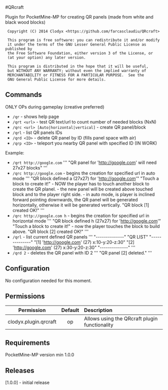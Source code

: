#QRcraft

Plugin for PocketMine-MP for creating QR panels (made from white and black wood blocks)

     Copyright (C) 2014 Clodyx <https://github.com/farcasclaudiu/QRcraft>

     This program is free software: you can redistribute it and/or modify
     it under the terms of the GNU Lesser General Public License as published by
     the Free Software Foundation, either version 3 of the License, or
     (at your option) any later version.

     This program is distributed in the hope that it will be useful,
     but WITHOUT ANY WARRANTY; without even the implied warranty of
     MERCHANTABILITY or FITNESS FOR A PARTICULAR PURPOSE.  See the
     GNU General Public License for more details.


## Commands

ONLY OPs during gameplay (creative preferred)
* `/qr` - shows help page
* `/qrt <url>` - test QR text/url to count number of needed blocks (NxN)
* `/qrc <url> [Auto|horizontal|vertical]` - create QR panel/block
* `/qrl` - list QR panels IDs
* `/qrd <ID>` - delete QR panel by ID (fills panel space with air)
* `/qrp <ID>` - teleport you nearby QR panel with specified ID (IN WORK)

Example:
* `/qrt http://google.com`
'''
     "QR panel for 'http://google.com' will need 27x27 blocks"
'''
* `/qrc http://google.com` - begins the creation for specified url in auto mode
'''
     "QR block defined a (27x27) for 'http://google.com'"
     "Touch a block to create it!"
          - NOW the player has to touch another block to create the QR planel.
          - the new panel will be created above touched block and to the player right side.
          - in auto mode, is player is inclined forward pointing downwards, the QR panel will be generated horizontally,
               otherwise it will be generated vertically.
     "QR block [1] created OK!"
'''
* `/qrc http://google.com h` - begins the creation for specified url in horizontal mode
'''
     "QR block defined h (27x27) for 'http://google.com'"
     "Touch a block to create it!"
          - now the player touches the block to build above.
     "QR block [2] created OK!"
'''
* `/qrl` - list current defined QR panels
'''
     "--------------"
     "QR LIST"
     "--------------"
     "[1] 'http://google.com' (27) x:10-y:20-z:30"
     "[2] 'http://google.com' (27) x:30-y:20-z:30"
     "--------------"
'''
* `/qrd 2` - deletes the QR panel with ID 2
'''
     "QR panel [2] deleted."
'''


## Configuration
No configuration needed for this moment.

## Permissions

| Permission | Default | Description |
| :---: | :---: | :--- |
| clodyx.plugin.qrcraft | op | Allows using the QRcraft plugin functionality |


## Requirements
PocketMine-MP version min 1.0.0

## Releases
[1.0.0] - initial release
